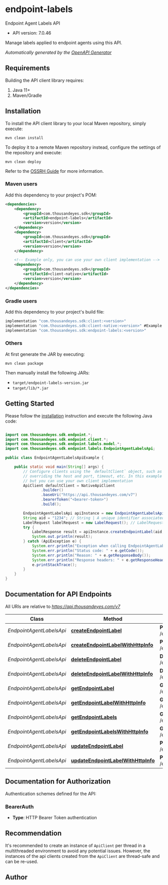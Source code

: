 # endpoint-labels

Endpoint Agent Labels API

- API version: 7.0.46

Manage labels applied to endpoint agents using this API.



*Automatically generated by the [OpenAPI Generator](https://openapi-generator.tech)*

## Requirements

Building the API client library requires:

1. Java 11+
2. Maven/Gradle

## Installation

To install the API client library to your local Maven repository, simply execute:

```shell
mvn clean install
```

To deploy it to a remote Maven repository instead, configure the settings of the repository and execute:

```shell
mvn clean deploy
```

Refer to the [OSSRH Guide](http://central.sonatype.org/pages/ossrh-guide.html) for more information.

### Maven users

Add this dependency to your project's POM:

```xml
<dependencies>
    <dependency>
        <groupId>com.thousandeyes.sdk</groupId>
        <artifactId>endpoint-labels</artifactId>
        <version>version</version>
    </dependency>
    <dependency>
        <groupId>com.thousandeyes.sdk</groupId>
        <artifactId>client</artifactId>
        <version>version</version>
    </dependency>

    <!-- Example only, you can use your own client implementation -->
    <dependency>
        <groupId>com.thousandeyes.sdk</groupId>
        <artifactId>client-native</artifactId>
        <version>version</version>
    </dependency>
</dependencies>

```

### Gradle users

Add this dependency to your project's build file:

```groovy
implementation "com.thousandeyes.sdk:client:<version>"
implementation "com.thousandeyes.sdk:client-native:<version>" #Example only, you can use your own client implementation
implementation "com.thousandeyes.sdk:endpoint-labels:<version>"
```

### Others

At first generate the JAR by executing:

```shell
mvn clean package
```

Then manually install the following JARs:

- `target/endpoint-labels-version.jar`
- `target/lib/*.jar`

## Getting Started

Please follow the [installation](#installation) instruction and execute the following Java code:

```java

import com.thousandeyes.sdk.endpoint.*;
import com.thousandeyes.sdk.endpoint.client.*;
import com.thousandeyes.sdk.endpoint.labels.model.*;
import com.thousandeyes.sdk.endpoint.labels.EndpointAgentLabelsApi;

public class EndpointAgentLabelsApiExample {

    public static void main(String[] args) {
        // Configure clients using the `defaultClient` object, such as
        // overriding the host and port, timeout, etc. In this example we are using the NativeApiClient
        // but you can use your own client implementation
        ApiClient defaultClient = NativeApiClient
                .builder()
                .baseUri("https://api.thousandeyes.com/v7")
                .bearerToken("<bearer-token>")
                .build();

        EndpointAgentLabelsApi apiInstance = new EndpointAgentLabelsApi(defaultClient);
        String aid = "1234"; // String | A unique identifier associated with your account group. You can retrieve your `AccountGroupId` from the `/account-groups` endpoint. Note that you must be assigned to the target account group. Specifying this parameter without being assigned to the target account group will result in an error response.
        LabelRequest labelRequest = new LabelRequest(); // LabelRequest | Label settings
        try {
            LabelResponse result = apiInstance.createEndpointLabel(aid, labelRequest);
            System.out.println(result);
        } catch (ApiException e) {
            System.err.println("Exception when calling EndpointAgentLabelsApi#createEndpointLabel");
            System.err.println("Status code: " + e.getCode());
            System.err.println("Reason: " + e.getResponseBody());
            System.err.println("Response headers: " + e.getResponseHeaders());
            e.printStackTrace();
        }
    }
}

```

## Documentation for API Endpoints

All URIs are relative to *https://api.thousandeyes.com/v7*

Class | Method | HTTP request | Description
------------ | ------------- | ------------- | -------------
*EndpointAgentLabelsApi* | [**createEndpointLabel**](docs/EndpointAgentLabelsApi.md#createEndpointLabel) | **POST** /endpoint/labels | Create label
*EndpointAgentLabelsApi* | [**createEndpointLabelWithHttpInfo**](docs/EndpointAgentLabelsApi.md#createEndpointLabelWithHttpInfo) | **POST** /endpoint/labels | Create label
*EndpointAgentLabelsApi* | [**deleteEndpointLabel**](docs/EndpointAgentLabelsApi.md#deleteEndpointLabel) | **DELETE** /endpoint/labels/{id} | Delete label
*EndpointAgentLabelsApi* | [**deleteEndpointLabelWithHttpInfo**](docs/EndpointAgentLabelsApi.md#deleteEndpointLabelWithHttpInfo) | **DELETE** /endpoint/labels/{id} | Delete label
*EndpointAgentLabelsApi* | [**getEndpointLabel**](docs/EndpointAgentLabelsApi.md#getEndpointLabel) | **GET** /endpoint/labels/{id} | Retrieve label
*EndpointAgentLabelsApi* | [**getEndpointLabelWithHttpInfo**](docs/EndpointAgentLabelsApi.md#getEndpointLabelWithHttpInfo) | **GET** /endpoint/labels/{id} | Retrieve label
*EndpointAgentLabelsApi* | [**getEndpointLabels**](docs/EndpointAgentLabelsApi.md#getEndpointLabels) | **GET** /endpoint/labels | List labels
*EndpointAgentLabelsApi* | [**getEndpointLabelsWithHttpInfo**](docs/EndpointAgentLabelsApi.md#getEndpointLabelsWithHttpInfo) | **GET** /endpoint/labels | List labels
*EndpointAgentLabelsApi* | [**updateEndpointLabel**](docs/EndpointAgentLabelsApi.md#updateEndpointLabel) | **PATCH** /endpoint/labels/{id} | Update label
*EndpointAgentLabelsApi* | [**updateEndpointLabelWithHttpInfo**](docs/EndpointAgentLabelsApi.md#updateEndpointLabelWithHttpInfo) | **PATCH** /endpoint/labels/{id} | Update label


<a id="documentation-for-authorization"></a>
## Documentation for Authorization


Authentication schemes defined for the API:
<a id="BearerAuth"></a>
### BearerAuth


- **Type**: HTTP Bearer Token authentication


## Recommendation

It's recommended to create an instance of `ApiClient` per thread in a multithreaded environment to avoid any potential issues.
However, the instances of the api clients created from the `ApiClient` are thread-safe and can be re-used.

## Author



